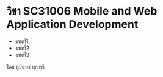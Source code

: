   </head>
  <body>
    <h1>วิชา SC31006 Mobile and Web Application Development</h1>
    <ul>
      <li>งานที่1</li>
      <li>งานที่2</li>
      <li>งานที่3</li>
    </ul>
    <div class="footer">โดย ภูมินทร์ บุญทวี</div>
  </body>
</html>
